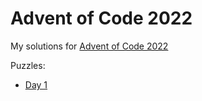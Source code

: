 # Advent of Code 2022

My solutions for [Advent of Code 2022](https://adventofcode.com/)

Puzzles:
- [Day 1](https://adventofcode.com/2022/day/1)
